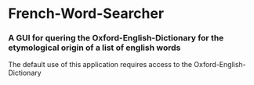 # French-Word-Searcher
### A GUI for quering the Oxford-English-Dictionary for the etymological origin of a list of english words

The default use of this application requires access to the Oxford-English-Dictionary